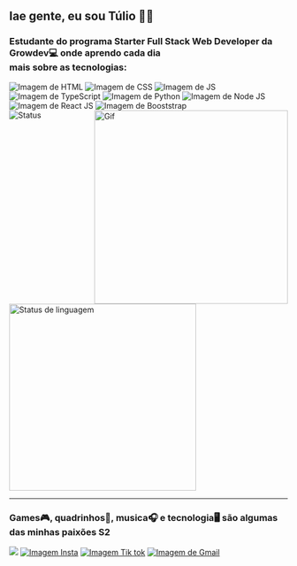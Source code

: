## Iae gente, eu sou Túlio ✌🏾
### Estudante do programa Starter Full Stack Web Developer da Growdev💻 onde aprendo cada dia <br> mais sobre as tecnologias:
<div>
  <img src="https://img.shields.io/badge/HTML5-E34F26?style=for-the-badge&logo=html5&logoColor=white" alt="Imagem de HTML">
  <img src="https://img.shields.io/badge/CSS3-1572B6?style=for-the-badge&logo=css3&logoColor=white" alt="Imagem de CSS">
  <img src="https://img.shields.io/badge/JavaScript-F7DF1E?style=for-the-badge&logo=javascript&logoColor=black" alt="Imagem de JS">
  <img src="https://img.shields.io/badge/TypeScript-007ACC?style=for-the-badge&logo=typescript&logoColor=white" alt="Imagem de TypeScript">
  <img src="https://img.shields.io/badge/Python-14354C?style=for-the-badge&logo=python&logoColor=white" alt="Imagem de Python">
  <img src="https://img.shields.io/badge/Node.js-43853D?style=for-the-badge&logo=node.js&logoColor=white" alt="Imagem de Node JS">
  <img src="https://img.shields.io/badge/React-20232A?style=for-the-badge&logo=react&logoColor=61DAFB" alt="Imagem de React JS">
  <img src="https://img.shields.io/badge/Bootstrap-563D7C?style=for-the-badge&logo=bootstrap&logoColor=white" alt="Imagem de Booststrap">
</div>

<div>
   <img align="right" src="https://media.tenor.com/Aw2-4sShkCUAAAAd/coding.gif" alt="Gif" width="350"/>
   <img src="https://github-readme-stats.vercel.app/api?username=tulioss&show_icons=true&theme=neon" alt="Status"/>
   <img src="https://github-readme-stats.vercel.app/api/top-langs/?username=tulioss&layout=compact&theme=outrun" alt="Status de linguagem" width="338"/>
</div>

<hr>

<h3 align="left">Games🎮, quadrinhos🏹, musica🎧 e tecnologia🖥️ são algumas das minhas paixões S2</h3>

<div>
   <a href="www.linkedin.com/in/joao-tulio-b36926292" target="_blank" rel="Imagem Insta"> <img src="https://img.shields.io/badge/LinkedIn-0077B5?style=for-the-badge&logo=linkedin&logoColor=whitealt="Imagem do Linkedin"></a>
   <a href="https://instagram.com/donjoaos/" target="_blank" rel="Imagem Insta"><img src="https://img.shields.io/badge/Instagram-E4405F?style=for-the-badge&logo=instagram&logoColor=white" 
   alt="Imagem Insta"></a>
   <a href="https://www.tiktok.com/@donjoaos" target="_blank" rel="Imagem Tik tok"><img src="https://img.shields.io/badge/TikTok-000000?style=for-the-badge&logo=tiktok&logoColor=white" 
   alt="Imagem Tik tok"></a>
   <a href="mailto:tuliocolossos@gmail.com" target="_blank" rel="Gmail"><img src="https://img.shields.io/badge/Gmail-D14836?style=for-the-badge&logo=gmail&logoColor=white" alt="Imagem 
   de Gmail"></a>
</div>


